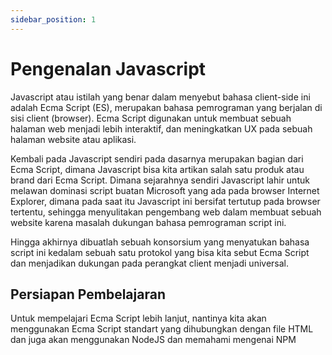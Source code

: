 ```yaml
---
sidebar_position: 1
---
```


# Pengenalan Javascript

Javascript atau istilah yang benar dalam menyebut bahasa client-side ini adalah Ecma Script (ES), merupakan bahasa pemrograman yang berjalan di sisi client (browser). Ecma Script digunakan untuk membuat sebuah halaman web menjadi lebih interaktif, dan meningkatkan UX pada sebuah halaman website atau aplikasi.

Kembali pada Javascript sendiri pada dasarnya merupakan bagian dari Ecma Script, dimana Javascript bisa kita artikan salah satu produk atau brand dari Ecma Script. Dimana sejarahnya sendiri Javascript lahir untuk melawan dominasi script buatan Microsoft yang ada pada browser Internet Explorer, dimana pada saat itu Javascript ini bersifat tertutup pada browser tertentu, sehingga menyulitakan pengembang web dalam membuat sebuah website karena masalah dukungan bahasa pemrograman script ini.

Hingga akhirnya dibuatlah sebuah konsorsium yang menyatukan bahasa script ini kedalam sebuah satu protokol yang bisa kita sebut Ecma Script dan menjadikan dukungan pada perangkat client menjadi universal.

## Persiapan Pembelajaran

Untuk mempelajari Ecma Script lebih lanjut, nantinya kita akan menggunakan Ecma Script standart yang dihubungkan dengan file HTML dan juga akan menggunakan NodeJS dan memahami mengenai NPM